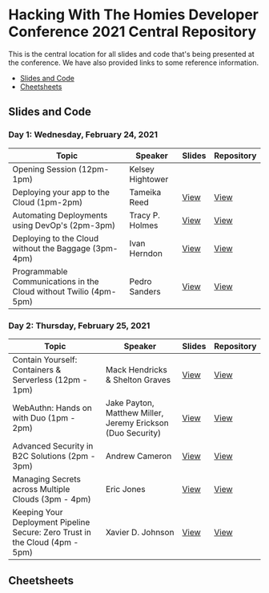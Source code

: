 # Hacking With The Homies Developer Conference 2021 Central Repository

This is the central location for all slides and code that's being presented at the conference.  We have also provided links to some reference information.

- [Slides and Code](#slidesandcode)
- [Cheetsheets](#cheetsheets)

## Slides and Code

### Day 1: Wednesday, February 24, 2021

| Topic | Speaker | Slides | Repository |
| ------- | ----- | -------| ---------- |
| Opening Session (12pm-1pm) | Kelsey Hightower | ||
| Deploying your app to the Cloud (1pm-2pm) | Tameika Reed |[View](https://docs.google.com/presentation/d/1rWeX3IWP8uT26vF71FtbBwcVWb1cA7xvZByuvUTJ8uM/edit#slide=id.g7e92ecccc8_1_19) |[View](https://gitlab.com/tnrwil/hackingwiththehomies.git)|
| Automating Deployments using DevOp's (2pm-3pm) | Tracy P. Holmes| [View](https://docs.google.com/presentation/d/1UNqiNtaG0SBUQHh_b9s7LHAvXK_9Cg-7VXbyRD9aJrA/edit?ts=60333c03#slide=id.g7e92ecccc8_1_19)| [View](https://github.com/tracypholmes/terraform-k8s-demo)|
| Deploying to the Cloud without the Baggage (3pm-4pm)| Ivan Herndon|[View](https://docs.google.com/presentation/d/1TXB72B7Id2DeZNwi83eQm_2lbv9PXyDLVeinCdNP6Uc/edit#slide=id.g7e92ecccc8_1_19)|[View]( https://github.com/EmblemDevCo/Next-Netlify-Demo)|
| Programmable Communications in the Cloud without Twilio (4pm-5pm) | Pedro Sanders | [View](https://docs.google.com/presentation/d/1SVpLjhojMXxo19JkVemOYySF7lYscE6CN5iDno88QyQ/edit?usp=sharing)|[View](http://github.com/psanders/fonos101)|


### Day 2: Thursday, February 25, 2021

| Topic | Speaker | Slides | Repository |
| ------- | ----- | -------| ---------- |
| Contain Yourself: Containers & Serverless (12pm - 1pm)| Mack Hendricks & Shelton Graves| [View](https://docs.google.com/presentation/d/140pY54Ui9su7V5tj6SWtefjbQnkRhT0Hguv1TWbjqvA/edit?usp=sharing)|[View](https://github.com/mackhendricks/containersandserverless)|
| WebAuthn: Hands on with Duo (1pm - 2pm)| Jake Payton, Matthew Miller, Jeremy Erickson (Duo Security) | [View](https://docs.google.com/presentation/d/1n3xILDEO56sUfNGfbTOvWIpmWBZAdS2AjtuYxv9jwQU/edit?ts=602bec5f#slide=id.g7e92ecccc8_1_19)|[View](https://github.com/MasterKale/SimpleWebAuthn/)
| Advanced Security in B2C Solutions (2pm - 3pm) | Andrew Cameron | [View](https://docs.google.com/presentation/d/1P16GEiymIwO2BpdcUWkK8F2qsHAM7KtWq1N44TZ9L3c/edit?usp=sharing)|[View](https://github.com/cameronka/B2CSecurityDemo)|
| Managing Secrets across Multiple Clouds (3pm - 4pm) | Eric Jones | [View](https://docs.google.com/presentation/d/17rfHVCkox2vwmhPDF1Or3v0A8czNDR5fjfc8w2T-euI/)|[View](https://github.com/ExternalReality/hwh2021)|
| Keeping Your Deployment Pipeline Secure: Zero Trust in the Cloud (4pm - 5pm) | Xavier D. Johnson | [View](https://docs.google.com/presentation/d/1268L-vDUdW4C1PZNNeirlvqNVSFrxCUmUVKK5Oo85XU/edit?usp=sharing)|[View](https://github.com/infenet/attackingtheSDLC)|

## Cheetsheets

